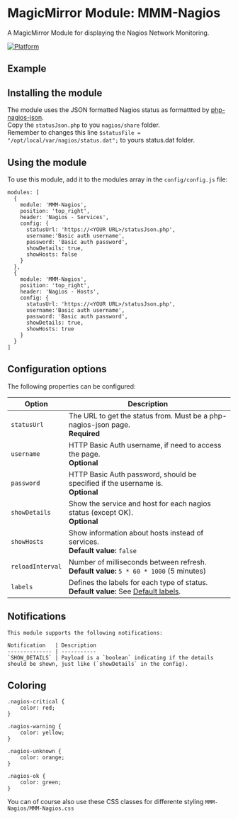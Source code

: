# MagicMirror Module: MMM-Nagios

A MagicMirror Module for displaying the Nagios Network Monitoring.

[![Platform](https://img.shields.io/badge/platform-MagicMirror-informational)](https://MagicMirror.builders)

## Example
## Installing the module

The module uses the JSON formatted Nagios status as formattted by [php-nagios-json](https://github.com/The-Exterminator/MyMagicMirror/tree/main/MMM-Nagios/php). <br>
Copy the ```statusJson.php``` to you ```nagios/share``` folder.<br>
Remember to changes this line ```$statusFile = "/opt/local/var/nagios/status.dat";``` to yours status.dat folder.

## Using the module

To use this module, add it to the modules array in the `config/config.js` file:

```
modules: [
  {
    module: 'MMM-Nagios',
    position: 'top_right',
    header: 'Nagios - Services',
    config: {
      statusUrl: 'https://<YOUR URL>/statusJson.php',
      username:'Basic auth username',
      password: 'Basic auth password',
      showDetails: true,
      showHosts: false
    }
  },
  {
    module: 'MMM-Nagios',
    position: 'top_right',
    header: 'Nagios - Hosts',
    config: {
      statusUrl: 'https://<YOUR URL>/statusJson.php',
      username:'Basic auth username',
      password: 'Basic auth password',
      showDetails: true,
      showHosts: true
    }
  }
]
```

## Configuration options

The following properties can be configured:

Option           | Description
---------------- | -----------
`statusUrl`      | The URL to get the status from. Must be a php-nagios-json page.<br>**Required**
`username`       | HTTP Basic Auth username, if need to access the page.<br>**Optional**
`password`       | HTTP Basic Auth password, should be specified if the username is.<br>**Optional**
`showDetails`    | Show the service and host for each nagios status (except OK).<br>**Optional**
`showHosts`      | Show information about hosts instead of services.<br>**Default value:** `false`
`reloadInterval` | Number of milliseconds between refresh.<br>**Default value:** `5 * 60 * 1000` (5 minutes)
`labels`         | Defines the labels for each type of status.<br>**Default value:** See [Default labels](https://github.com/The-Exterminator/MyMagicMirror/blob/main/MMM-Nagios/MMM-Nagios.css).

## Notifications
```
This module supports the following notifications:

Notification   | Description
-------------- | -----------
`SHOW_DETAILS` | Payload is a `boolean` indicating if the details should be shown, just like (`showDetails` in the config).
```

## Coloring
```
.nagios-critical {
    color: red;
}

.nagios-warning {
    color: yellow;
}

.nagios-unknown {
    color: orange;
}

.nagios-ok {
    color: green;
}
```
You can of course also use these CSS classes for differente styling ```MMM-Nagios/MMM-Nagios.css```
